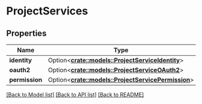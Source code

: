 # ProjectServices

## Properties

Name | Type | Description | Notes
------------ | ------------- | ------------- | -------------
**identity** | Option<[**crate::models::ProjectServiceIdentity**](projectServiceIdentity.md)> |  | [optional]
**oauth2** | Option<[**crate::models::ProjectServiceOAuth2**](projectServiceOAuth2.md)> |  | [optional]
**permission** | Option<[**crate::models::ProjectServicePermission**](projectServicePermission.md)> |  | [optional]

[[Back to Model list]](../README.md#documentation-for-models) [[Back to API list]](../README.md#documentation-for-api-endpoints) [[Back to README]](../README.md)



